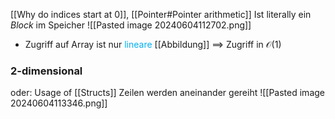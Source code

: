 [[Why do indices start at 0]], [[Pointer#Pointer arithmetic]]
Ist literally ein _Block_ im Speicher
![[Pasted image 20240604112702.png]]

- Zugriff auf Array ist nur <span style="color:rgb(0, 176, 240)">lineare</span> [[Abbildung]] ==> Zugriff in $\mathcal{O}(1)$

### 2-dimensional
oder: Usage of [[Structs]]
Zeilen werden aneinander gereiht
![[Pasted image 20240604113346.png]]
